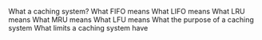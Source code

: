 What a caching system?
What FIFO means
What LIFO means
What LRU means
What MRU means
What LFU means
What the purpose of a caching system
What limits a caching system have